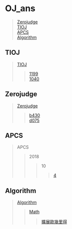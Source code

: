 # OJ_ans

> [Zerojudge](#zerojudge)\
> [TIOJ](#tioj)\
> [APCS](#apcs)\
> [Algorithm](#algorithm)

## TIOJ

> [TIOJ](/tioj)
>>[1199](/tioj/1199.cpp)\
>>[1040](/tioj/1040.cpp)

## Zerojudge

> [Zerojudge](/zerojudge)
>>[b430](/zerojudge/b430.cpp)\
>>[d075](/zerojudge/d075.cpp)

## APCS
> APCS
>> 2018
>>> 10
>>>> [4](/zerojudge/d075.cpp)

## Algorithm

> [Algorithm](/Algorithm)
>> [Math](/Algorithm/math)
>>> [擴展歐幾里得](/Algorithm/math/Extended_Euclidean.cpp)